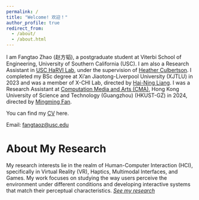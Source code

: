 ```yaml
---
permalink: /
title: "Welcome! 欢迎！"
author_profile: true
redirect_from: 
  - /about/
  - /about.html
---
```


I am Fangtao Zhao (赵方韬), a postgraduate student at Viterbi School of Engineering, University of Southern California (USC). I am also a Research Assistant in [USC HaRVI Lab](https://sites.usc.edu/culbertson/), under the supervision of [Heather Culbertson](https://viterbi.usc.edu/directory/faculty/Culbertson/Heather). I completed my BSc degree at Xi’an Jiaotong-Liverpool University (XJTLU) in 2023 and was a member of X-CHI Lab, directed by [Hai-Ning Liang](https://scholar.google.com/citations?user=UJPH5ioAAAAJ&hl=en). I was a Research Assistant at [Computation Media and Arts (CMA)](https://cma.hkust-gz.edu.cn/), Hong Kong University of Science and Technology (Guangzhou) (HKUST-GZ) in 2024, directed by [Mingming Fan](https://www.mingmingfan.com/).

You can find my [CV](../files/Fangtao_Zhao_CV_2024.9.pdf) here.

Email: fangtaoz@usc.edu

About My Research
======
My research interests lie in the realm of Human-Computer Interaction (HCI), specifically in Virtual Reality (VR), Haptics, Multimodal Interfaces, and Games. My work focuses on studying the way users perceive the environment under different conditions and developing interactive systems that match their perceptual characteristics. [*See my research*](https://fangtao-zhao.github.io/publications/)
